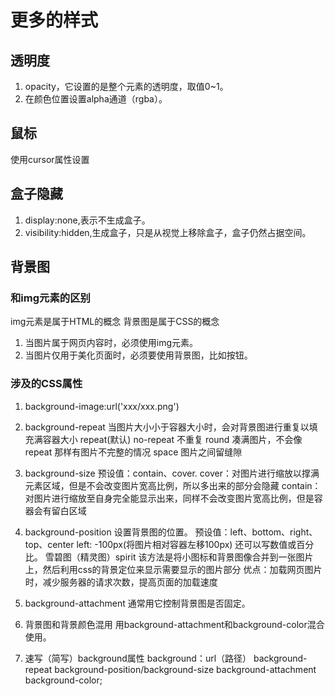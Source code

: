 # 更多的样式

## 透明度

1. opacity，它设置的是整个元素的透明度，取值0~1。
2. 在颜色位置设置alpha通道（rgba）。

## 鼠标

使用cursor属性设置

## 盒子隐藏

1. display:none,表示不生成盒子。
2. visibility:hidden,生成盒子，只是从视觉上移除盒子，盒子仍然占据空间。

## 背景图

### 和img元素的区别

img元素是属于HTML的概念
背景图是属于CSS的概念

1. 当图片属于网页内容时，必须使用img元素。
2. 当图片仅用于美化页面时，必须要使用背景图，比如按钮。

### 涉及的CSS属性

1. background-image:url('xxx/xxx.png')

2. background-repeat
当图片大小小于容器大小时，会对背景图进行重复以填充满容器大小
repeat(默认)
no-repeat 不重复
round 凑满图片，不会像 repeat 那样有图片不完整的情况
space 图片之间留缝隙
  
3. background-size
预设值：contain、cover.
cover：对图片进行缩放以撑满元素区域，但是不会改变图片宽高比例，所以多出来的部分会隐藏
contain：对图片进行缩放至自身完全能显示出来，同样不会改变图片宽高比例，但是容器会有留白区域

4. background-position
设置背景图的位置。
预设值：left、bottom、right、top、center
left:
-100px(将图片相对容器左移100px)
还可以写数值或百分比。
雪碧图（精灵图）spirit 该方法是将小图标和背景图像合并到一张图片上，然后利用css的背景定位来显示需要显示的图片部分
优点：加载网页图片时，减少服务器的请求次数，提高页面的加载速度

5. background-attachment
通常用它控制背景图是否固定。

6. 背景图和背景颜色混用
用background-attachment和background-color混合使用。

7. 速写（简写）background属性
background：url（路径） background-repeat background-position/background-size background-attachment background-color;
